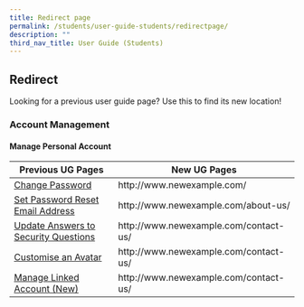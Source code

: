 ```yaml
---
title: Redirect page
permalink: /students/user-guide-students/redirectpage/
description: ""
third_nav_title: User Guide (Students)
---
```

## Redirect
Looking for a previous user guide page? Use this to find its new location!


### Account Management
#### Manage Personal Account

 <table>
      <thead>
        <tr>
          <th>Previous UG Pages</th>
          <th>New UG Pages</th>
        </tr>
      </thead>
      <tbody>
        <tr>
          <td><a target="_blank" href="URL">Change Password</a></td>
          <td>http://www.newexample.com/</td>
        </tr>
        <tr>
          <td><a target="_blank" href="URL">Set Password Reset Email Address</a></td>
          <td>http://www.newexample.com/about-us/</td>
        </tr>
        <tr>
          <td><a target="_blank" href="URL">Update Answers to Security Questions</a></td>
          <td>http://www.newexample.com/contact-us/</td>
</tr>
				   <tr>
          <td><a target="_blank" href="URL">Customise an Avatar</a></td>
          <td>http://www.newexample.com/contact-us/</td>
</tr>
				   <tr>
          <td><a target="_blank" href="URL">Manage Linked Account (New)</a></td>
          <td>http://www.newexample.com/contact-us/</td>
</tr>
</tbody>
</table>